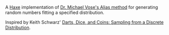 A [Haxe](haxe.org) implementation of [Dr. Michael Vose's Alias method](http://web.eecs.utk.edu/~vose/Publications/random.pdf) for generating random numbers fitting a specified distribution.

Inspired by Keith Schwarz' [Darts, Dice, and Coins: Sampling from a Discrete Distribution](http://www.keithschwarz.com/darts-dice-coins/).

